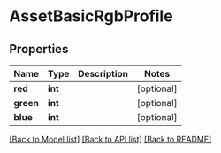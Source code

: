 # AssetBasicRgbProfile

## Properties
Name | Type | Description | Notes
------------ | ------------- | ------------- | -------------
**red** | **int** |  | [optional] 
**green** | **int** |  | [optional] 
**blue** | **int** |  | [optional] 

[[Back to Model list]](../../README.md#documentation-for-models) [[Back to API list]](../../README.md#documentation-for-api-endpoints) [[Back to README]](../../README.md)

